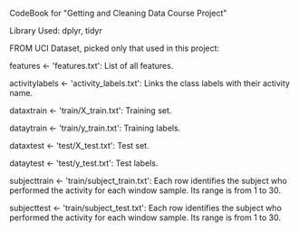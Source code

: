CodeBook for "Getting and Cleaning Data Course Project"

Library Used: dplyr, tidyr

FROM UCI Dataset, picked only that used in this project:

features <- 'features.txt': List of all features.

activitylabels <- 'activity_labels.txt': Links the class labels with their activity name.

dataxtrain <- 'train/X_train.txt': Training set.

dataytrain <- 'train/y_train.txt': Training labels.

dataxtest <- 'test/X_test.txt': Test set.

dataytest <- 'test/y_test.txt': Test labels.

subjecttrain <- 'train/subject_train.txt': Each row identifies the subject who performed the activity for each window sample. Its range is from 1 to 30. 

subjecttest <- 'train/subject_test.txt': Each row identifies the subject who performed the activity for each window sample. Its range is from 1 to 30. 
